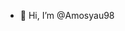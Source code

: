 - 👋 Hi, I’m @Amosyau98


<!---
Amosyau98/Amosyau98 is a ✨ special ✨ repository because its `README.md` (this file) appears on your GitHub profile.
You can click the Preview link to take a look at your changes.
- 👀 I’m interested in 
- 🌱 I’m currently learning 
- 💞️ I’m looking to collaborate on ...
- 📫 How to reach me ...
--->
